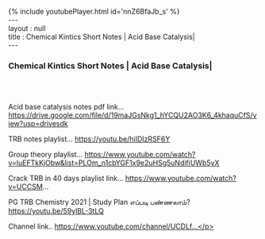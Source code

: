 {% include youtubePlayer.html id='nnZ6BfaJb_s' %}<br>---<br>layout : null<br>title : Chemical Kintics Short Notes | Acid Base Catalysis|<br>---<br><h3>Chemical Kintics Short Notes | Acid Base Catalysis|</h3><br><br><p>Acid base catalysis notes pdf link...
https://drive.google.com/file/d/19maJGsNkg1_hYCQU2AO3K6_4khaquCfS/view?usp=drivesdk

TRB notes playlist... 
  https://youtu.be/hiIDIzRSF6Y

Group theory playlist...
https://www.youtube.com/watch?v=luEFTkKjObw&list=PLOm_n1cbYGF1x9e2uHSg5uNdifiUWb5yX

Crack TRB in 40 days playlist link...
https://www.youtube.com/watch?v=UCCSM...

PG TRB Chemistry 2021 | Study Plan எப்படி பண்ணலாம்?
https://youtu.be/59ylBL-3tLQ

Channel link..
https://www.youtube.com/channel/UCDLf...</p><br>